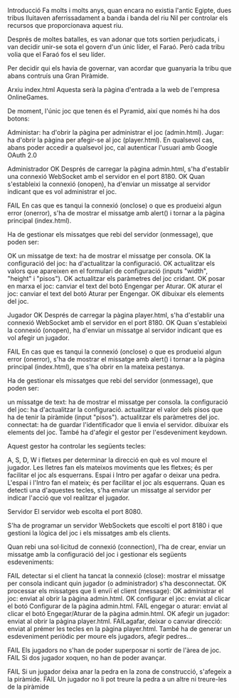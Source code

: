 Introducció
Fa molts i molts anys, quan encara no existia l'antic Egipte, dues tribus lluitaven aferrissadament a banda i banda del riu Nil per controlar els recursos que proporcionava aquest riu.

Després de moltes batalles, es van adonar que tots sortien perjudicats, i van decidir unir-se sota el govern d'un únic líder, el Faraó.
Però cada tribu volia que el Faraó fos el seu líder.

Per decidir qui els havia de governar, van acordar que guanyaria la tribu que abans contruís una Gran Piràmide.

 

Arxiu index.html
Aquesta serà la pàgina d'entrada a la web de l'empresa OnlineGames.

De moment, l'únic joc que tenen és el Pyramid, així que només hi ha dos botons:

Administar: ha d'obrir la pàgina per administrar el joc (admin.html).
Jugar: ha d'obrir la pàgina per afegir-se al joc (player.html).
En qualsevol cas, abans poder accedir a qualsevol joc, cal autenticar l'usuari amb Google OAuth 2.0

 

Administrador
OK Després de carregar la pàgina admin.html, s'ha d'establir una connexió WebSocket amb el servidor en el port 8180.
OK Quan s'estableixi la connexió (onopen), ha d'enviar un missatge al servidor indicant que es vol administrar el joc.

FAIL En cas que es tanqui la connexió (onclose) o que es produeixi algun error (onerror), s'ha de mostrar el missatge amb alert() i tornar a la pàgina principal (index.html).

Ha de gestionar els missatges que rebi del servidor (onmessage), que poden ser:

OK un missatge de text: ha de mostrar el missatge per consola.
OK la configuració del joc: ha d'actualitzar la configuració.
OK actualitzar els valors que apareixen en el formulari de configuració (inputs "width", "height" i "pisos").
OK actualitzar els paràmetres del joc cridant.
OK posar en marxa el joc: canviar el text del botó Engengar per Aturar.
OK aturar el joc: canviar el text del botó Aturar per Engengar.
OK dibuixar els elements del joc.
 

Jugador
OK Després de carregar la pàgina player.html, s'ha d'establir una connexió WebSocket amb el servidor en el port 8180.
OK Quan s'estableixi la connexió (onopen), ha d'enviar un missatge al servidor indicant que es vol afegir un jugador.

FAIL En cas que es tanqui la connexió (onclose) o que es produeixi algun error (onerror), s'ha de mostrar el missatge amb alert() i tornar a la pàgina principal (index.html), que s'ha obrir en la mateixa pestanya.

Ha de gestionar els missatges que rebi del servidor (onmessage), que poden ser:

un missatge de text: ha de mostrar el missatge per consola.
la configuració del joc: ha d'actualitzar la configuració.
actualitzar el valor dels pisos que ha de tenir la piràmide (input "pisos").
actualitzar els paràmetres del joc.
connectat: ha de guardar l'identificador que li envia el servidor.
dibuixar els elements del joc.
També ha d'afegir el gestor per l'esdeveniment keydown.

Aquest gestor ha controlar les següents tecles:

A, S, D, W i fletxes per determinar la direcció en què es vol moure el jugador.
Les lletres fan els mateixos moviments que les fletxes; és per facilitar el joc als esquerrans.
Espai i Intro per agafar o deixar una pedra.
L'espai i l'Intro fan el mateix; és per facilitar el joc als esquerrans.
Quan es detecti una d'aquestes tecles, s'ha enviar un missatge al servidor per indicar l'acció que vol realitzar el jugador.

 

Servidor
El servidor web escolta el port 8080.

S'ha de programar un servidor WebSockets que escolti el port 8180 i que gestioni la lògica del joc i els missatges amb els clients.

Quan rebi una sol·licitud de connexió (connection), l'ha de crear, enviar un missatge amb la configuració del joc i gestionar els següents esdeveniments:

FAIL detectar si el client ha tancat la connexió (close): mostrar el missatge per consola indicant quin jugador (o administrador) s'ha desconnectat.
OK processar els missatges que li enviï el client (message):
OK administrar el joc: enviat al obrir la pàgina admin.html.
OK configurar el joc: enviat al clicar el botó Configurar de la pàgina admin.html.
FAIL engegar o aturar: enviat al clicar el botó Engegar/Aturar de la pàgina admin.html.
OK afegir un jugador: enviat al obrir la pàgina player.html.
FAILagafar, deixar o canviar direcció: enviat al prémer les tecles en la pàgina player.html.
També ha de generar un esdeveniment periòdic per moure els jugadors, afegir pedres...

FAIL Els jugadors no s'han de poder superposar ni sortir de l'àrea de joc.
FAIL Si dos jugador xoquen, no han de poder avançar.

FAIL Si un jugador deixa anar la pedra en la zona de construcció, s'afegeix a la piràmide.
FAIL Un jugador no li pot treure la pedra a un altre ni treure-les de la piràmide